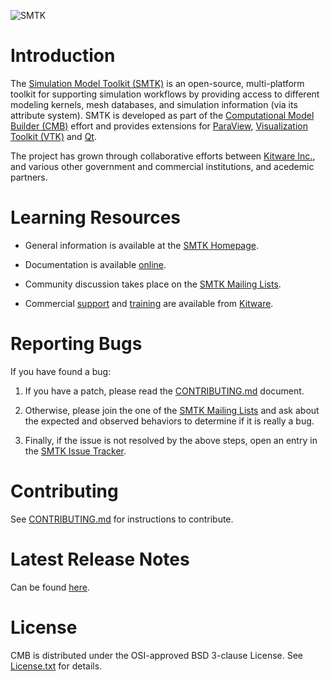 ![SMTK](doc/images/smtk_logo.png)

Introduction
============
The [Simulation Model Toolkit (SMTK)][SMTK] is an open-source, multi-platform toolkit for supporting simulation workflows by providing access to different modeling kernels, mesh databases, and simulation information (via its attribute system). SMTK is developed as part of the [Computational Model Builder (CMB)][CMB] effort and provides extensions for [ParaView][],
[Visualization Toolkit (VTK)][VTK] and [Qt][].

The project
has grown through collaborative efforts between [Kitware Inc.][Kitware],
 and various other
government and commercial institutions, and acedemic partners.

[CMB]: http://www.ComputationalModelBuilder.org
[SMTK]: http://www.computationalmodelbuilder.org/smtk/
[ParaView]: http://www.paraview.org
[QT]: https://www.qt.io
[VTK]: http://www.vtk.org
[Kitware]: http://www.kitware.com

Learning Resources
==================

* General information is available at the [SMTK Homepage][SMTK].

* Documentation is available [online][Documentation].

* Community discussion takes place on the [SMTK Mailing Lists][].

* Commercial [support][Kitware Support] and [training][Kitware Training]
  are available from [Kitware][].


[CMB Homepage]: http://www.ComputationalModelBuilder.org
[Documentation]: http://www.computationalmodelbuilder.org/documentation/
[SMTK Mailing Lists]: https://discourse.kitware.com/c/smtk
[Kitware]: http://www.kitware.com/
[Kitware Support]: http://www.kitware.com/products/support.html
[Kitware Training]: http://www.kitware.com/products/protraining.php

Reporting Bugs
==============

If you have found a bug:

1. If you have a patch, please read the [CONTRIBUTING.md][] document.

2. Otherwise, please join the one of the [SMTK Mailing Lists][] and ask
   about the expected and observed behaviors to determine if it is
   really a bug.

3. Finally, if the issue is not resolved by the above steps, open
   an entry in the [SMTK Issue Tracker][].

[SMTK Issue Tracker]: https://gitlab.kitware.com/cmb/smtk/-/issues

Contributing
============

See [CONTRIBUTING.md][] for instructions to contribute.

[CONTRIBUTING.md]: CONTRIBUTING.md

Latest Release Notes
====================
Can be found [here](doc/release/smtk-24.11.rst).

License
=======

CMB is distributed under the OSI-approved BSD 3-clause License.
See [License.txt][] for details.

[License.txt]: LICENSE.txt
